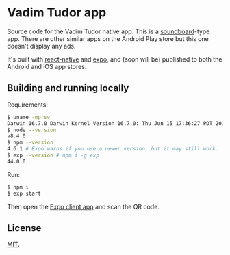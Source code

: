 Vadim Tudor app
===

Source code for the Vadim Tudor native app. This is a [soundboard][1]-type app. There are other similar apps on the Android Play store but this one doesn't display any ads.

It's built with [react-native][2] and [expo][3], and (soon will be) published to both the Android and iOS app stores.

## Building and running locally

Requirements:

```bash
$ uname -mprsv
Darwin 16.7.0 Darwin Kernel Version 16.7.0: Thu Jun 15 17:36:27 PDT 2017; root:xnu-3789.70.16~2/RELEASE_X86_64 x86_64 i386
$ node --version
v8.4.0
$ npm --version
4.6.1 # Expo warns if you use a newer version, but it may still work.
$ exp --version # npm i -g exp
44.0.0
```

Run:

```bash
$ npm i
$ exp start
```

Then open the [Expo client app](https://itunes.apple.com/app/apple-store/id982107779?ct=www&mt=8) and scan the QR code.

## License

[MIT](LICENSE).

[1]: https://en.wikipedia.org/wiki/Soundboard_(computer_program)
[2]: https://facebook.github.io/react-native/
[3]: https://expo.io
